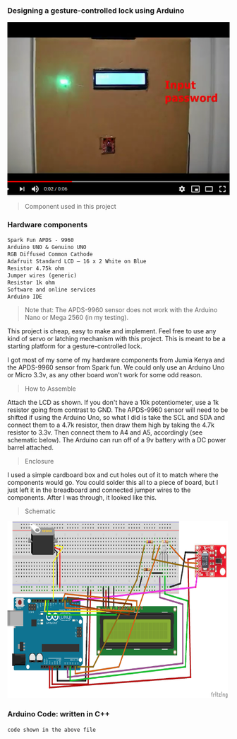 
### Designing a gesture-controlled lock using Arduino
[![Watch the video](https://raw.githubusercontent.com/danielmuthama/Gesture-controlled-lock-in-Arduino/master/components/Screenshot_2020-09-29%20Webmole%200%203%20Open%20Source%20Application%20Presentation.png)](https://youtu.be/VZHX5NwCBbw)
> Component used in this project
### Hardware components

    Spark Fun APDS - 9960
    Arduino UNO & Genuino UNO
    RGB Diffused Common Cathode
    Adafruit Standard LCD – 16 x 2 White on Blue
    Resistor 4.75k ohm
    Jumper wires (generic)
    Resistor 1k ohm
    Software and online services
    Arduino IDE

> Note that:
    The APDS-9960 sensor does not work with the Arduino Nano or Mega 2560 (in my testing).

This project is cheap, easy to make and implement. Feel free to use any kind of servo or latching mechanism with this project. This is meant to be a starting platform for a gesture-controlled lock.

I got most of my some of my hardware components from Jumia Kenya and the APDS-9960 sensor from Spark fun. We could only use an Arduino Uno or Micro 3.3v, as any other board won't work for some odd reason.
> How to Assemble 

Attach the LCD as shown. If you don't have a 10k potentiometer, use a 1k resistor going from contrast to GND. The APDS-9960 sensor will need to be shifted if using the Arduino Uno, so what I did is take the SCL and SDA and connect them to a 4.7k resistor, then draw them high by taking the 4.7k resistor to 3.3v. Then connect them to A4 and A5, accordingly (see schematic below). The Arduino can run off of a 9v battery with a DC power barrel attached.
> Enclosure

I used a simple cardboard box and cut holes out of it to match where the components would go. You could solder this all to a piece of board, but I just left it in the breadboard and connected jumper wires to the components. After I was through, it looked like this.
> Schematic
<img src="https://raw.githubusercontent.com/danielmuthama/Gesture-controlled-lock-in-Arduino/master/schematic_bb3_ojGtzuoycT.png" width="500" height="400" />

### Arduino Code: written in C++
    code shown in the above file 
